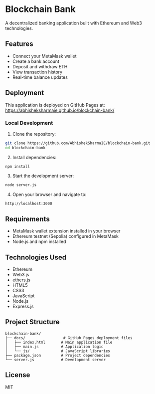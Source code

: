# Blockchain Bank

A decentralized banking application built with Ethereum and Web3 technologies.

## Features

- Connect your MetaMask wallet
- Create a bank account
- Deposit and withdraw ETH
- View transaction history
- Real-time balance updates

## Deployment

This application is deployed on GitHub Pages at:
https://abhisheksharmaie.github.io/blockchain-bank/

### Local Development

1. Clone the repository:
```bash
git clone https://github.com/AbhishekSharmaIE/blockchain-bank.git
cd blockchain-bank
```

2. Install dependencies:
```bash
npm install
```

3. Start the development server:
```bash
node server.js
```

4. Open your browser and navigate to:
```
http://localhost:3000
```

## Requirements

- MetaMask wallet extension installed in your browser
- Ethereum testnet (Sepolia) configured in MetaMask
- Node.js and npm installed

## Technologies Used

- Ethereum
- Web3.js
- ethers.js
- HTML5
- CSS3
- JavaScript
- Node.js
- Express.js

## Project Structure

```
blockchain-bank/
├── docs/                 # GitHub Pages deployment files
│   ├── index.html       # Main application file
│   ├── main.js          # Application logic
│   └── js/              # JavaScript libraries
├── package.json         # Project dependencies
└── server.js            # Development server
```

## License

MIT 